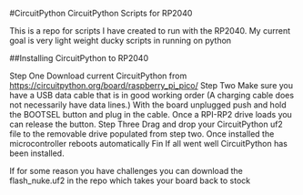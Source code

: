 #CircuitPython
CircuitPython Scripts for RP2040

This is a repo for scripts I have created to run with the RP2040. My current goal is very light weight ducky scripts in running on python

##Installing CircuitPython to RP2040

Step One
	Download current CircuitPython from https://circuitpython.org/board/raspberry_pi_pico/
Step Two
	Make sure you have a USB data cable that is in good working order (A charging cable does not necessarily have data lines.)
	With the board unplugged push and hold the BOOTSEL button and plug in the cable. Once a RPI-RP2 drive loads you can release the button.
Step Three
	Drag and drop your CircuitPython uf2 file to the removable drive populated from step two. Once installed the microcontroller reboots automatically
Fin
	If all went well CircuitPython has been installed. 
	
If for some reason you have challenges you can download the flash_nuke.uf2 in the repo which takes your board back to stock
	
